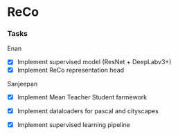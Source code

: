 # ReCo

### Tasks

Enan

- [x] Implement supervised model (ResNet + DeepLabv3+)
- [x] Implement ReCo representation head

Sanjeepan

- [x] Implement Mean Teacher Student farmework
- [x] Implement dataloaders for pascal and cityscapes
- [x] Implement supervised learning pipeline

